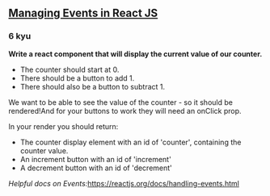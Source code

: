 <h2><a href=https://www.codewars.com/kata/5a8319f257c562ede8000037/train/javascript target="_blank">Managing Events in React JS</a></h2><h3>6 kyu</h3><p><strong>Write a react component that will display the current value of our counter.</strong></p><ul><li>The counter should start at 0.</li><li>There should be a button to add 1. </li><li>There should also be a button to subtract 1.</li></ul><p>We want to be able to see the value of the counter - so it should be rendered!And for your buttons to work they will need an onClick prop. </p><p>In your render you should return: </p><ul><li>The counter display element with an id of 'counter', containing the counter value. </li><li>An increment button with an id of 'increment'</li><li>A decrement button with an id of 'decrement'</li></ul><p><em>Helpful docs on Events:</em><a href="https://reactjs.org/docs/handling-events.html" data-turbolinks="false" target="_blank">https://reactjs.org/docs/handling-events.html</a></p>